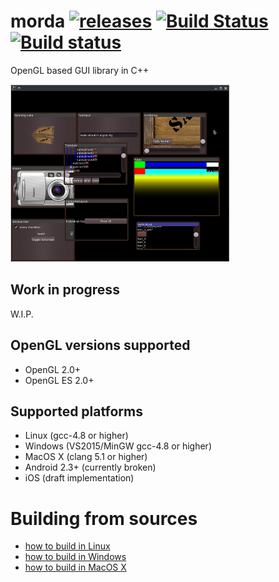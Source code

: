 # morda [![releases](https://img.shields.io/github/tag/igagis/morda.svg)](https://github.com/igagis/morda/releases) [![Build Status](https://travis-ci.org/igagis/morda.svg?branch=master)](https://travis-ci.org/igagis/morda) [![Build status](https://ci.appveyor.com/api/projects/status/vnce10b7pqgfvfug/branch/master?svg=true)](https://ci.appveyor.com/project/igagis/morda/branch/master)


OpenGL based GUI library in C++

[![Screenshot](wiki/images/screenshot2_thumbnail.png)](https://raw.githubusercontent.com/igagis/morda/master/wiki/images/screenshot2.png)

## Work in progress
W.I.P.

## OpenGL versions supported
  * OpenGL 2.0+
  * OpenGL ES 2.0+

## Supported platforms
  * Linux (gcc-4.8 or higher)
  * Windows (VS2015/MinGW gcc-4.8 or higher)
  * MacOS X (clang 5.1 or higher)
  * Android 2.3+ (currently broken)
  * iOS (draft implementation)

# Building from sources
  * [how to build in Linux](wiki/BuildingInLinux.md)
  * [how to build in Windows](wiki/BuildingInMSYS.md)
  * [how to build in MacOS X](wiki/BuildingInMacOSX.md)
